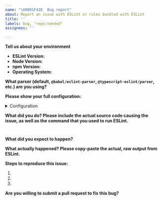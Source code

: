 ```yaml
---
name: "\U0001F41E  Bug report"
about: Report an issue with ESLint or rules bundled with ESLint
title: ''
labels: bug, "repo:needed"
assignees: ''

---
```


<!--
    ESLint adheres to the Open JS Foundation Code of Conduct:
    https://eslint.org/conduct

    This template is for bug reports. If you are here for another reason, please see below:

    1. To propose a new rule: https://eslint.org/docs/developer-guide/contributing/new-rules
    2. To request a rule change: https://eslint.org/docs/developer-guide/contributing/rule-changes
    3. To request a change that is not a bug fix, rule change, or new rule: https://eslint.org/docs/developer-guide/contributing/changes
    4. If you have any questions, please stop by our chatroom: https://eslint.org/chat/help

    Note that leaving sections blank will make it difficult for us to troubleshoot and we may have to close the issue.
-->


**Tell us about your environment**

<!--
    If you are using ESLint v6.5.0 or later, you can run ESLint with the `--env-info` flag and paste the output here.
-->

* **ESLint Version:**
* **Node Version:**
* **npm Version:**
* **Operating System:** 

**What parser (default, `@babel/eslint-parser`, `@typescript-eslint/parser`, etc.) are you using?**

<!-- if you are using a parser other than ESLint's default, please try using the default parser to verify if the issue is parser-specific -->

**Please show your full configuration:**

<details>
<summary>Configuration</summary>

<!-- Paste your configuration below: -->
```js

```

</details>

**What did you do? Please include the actual source code causing the issue, as well as the command that you used to run ESLint.**

<!-- Paste the source code below: -->
```js

```

<!-- Paste the command you used to run ESLint: -->
```bash

```

**What did you expect to happen?**


**What actually happened? Please copy-paste the actual, raw output from ESLint.**


**Steps to reproduce this issue:**

<!-- Please tell us exactly how to see the issue you're describing -->

1. 
1. 
1. 

**Are you willing to submit a pull request to fix this bug?**

